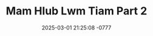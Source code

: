 ---
layout: movie-video-data
date: 2025-03-01 21:25:08 -0777
categories: movie front

# Site Attributes
title: "Mam Hlub Lwm Tiam Part 2"
permalink: "/movie/Mam_Hlub_Lwm_Tiam_Part_2"

# Movie Attributes
synopsis: "Ntxhee thiab kim txoj kev hlub ruaj npaum tej roob hav uas nyob tsis txawj txav. Tiam sis txoj hmoo tsis muaj kim yug los ua tus pluag. Ntxhee yug los ua tus muaj. Txawm sib hlub npaum cas los nkawv txoj kev hlub thiaj zoo li lub ntuj uas tsis muaj hnub tshav. ntxhee niam thiab txov los tsis pub nws mus yuav tus neeg ntsuag pluag kob huam zoo li kim. kim niam hlob thiab txiv hlob los ua tsis tau lub siab dav uas yuav nrog nta kom kim tsheej cuab tsheej yim. nkawv lub kua muag poob vim tiam no nkawv daim ntawv txij nkawm los sib raug tiam sis txoj hmoo tsis sib thooj ces ntshe kawg mam hlub lwm tiam. "
producer: "Golden Path Entertainment"
director: "Muas Lis, Tswb Yaj"
writer: "Tswb Yaj, Vwj Yaj, Muas Lis"
video_link: ""
genre: "Drama Action"
year: "2004"
release_type: "VHS"
storage: "Center for Hmong Studies"
thumbnail: "/assets/images/movie_thumbnails/Mam Hlub Lwm Tiam Part 2.jpeg"
publishing_company: "Golden Path Entertainment"

# Sequels + Parts
base_movie: ""
total_parts: 
sequel: ""

# Movie Cast
cast:
- name: "Paj Zaub Vwj"
- name: "Tub Yaj"
- name: "Pob Zeb Lis"
- name: "Coob Thoj"
- name: "Ntxheeb Xyooj"
- name: "Cua Yaj Vaj"
- name: "Paj Thoj"
- name: "Kuam Lis"
- name: "Ntxhais Yaj"
- name: "Dee Vaj"
---
